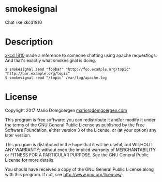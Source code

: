 # smokesignal

Chat like xkcd1810

# Description

[xkcd 1810](https://xkcd.com/1810/) made a reference to someone chatting
using apache requestlogs. And that's exactly what smokesignal is doing.

    $ smokesignal send "foobar" "http://foo.example.org/topic" "http://bar.example.org/topic"
    $ smokesignal read "/topic" /var/log/apache.log

# License

Copyright 2017 Mario Domgoergen <mario@domgoergen.com>

This program is free software: you can redistribute it and/or modify it under
the terms of the GNU General Public License as published by the Free Software
Foundation, either version 3 of the License, or (at your option) any later
version.

This program is distributed in the hope that it will be useful, but WITHOUT ANY
WARRANTY; without even the implied warranty of MERCHANTABILITY or FITNESS FOR A
PARTICULAR PURPOSE.  See the GNU General Public License for more details.

You should have received a copy of the GNU General Public License along with
this program.  If not, see http://www.gnu.org/licenses/.
